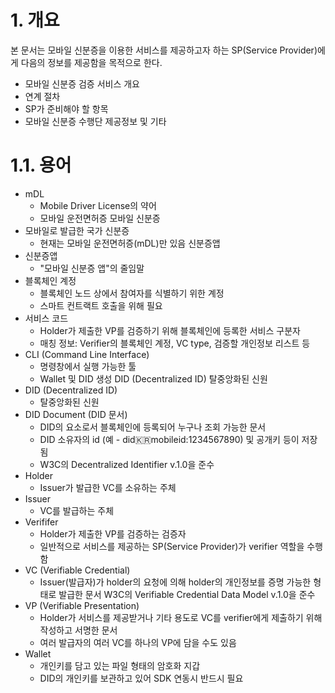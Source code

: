 # 1. 개요

본 문서는 모바일 신분증을 이용한 서비스를 제공하고자 하는 SP(Service Provider)에게 다음의 정보를 제공함을 목적으로 한다.

* 모바일 신분증 검증 서비스 개요
* 연계 절차
* SP가 준비해야 할 항목
* 모바일 신분증 수행단 제공정보 및 기타

# 1.1. 용어 

* mDL
	* Mobile Driver License의 약어
	* 모바일 운전면허증 모바일 신분증
* 모바일로 발급한 국가 신분증
	* 현재는 모바일 운전면허증(mDL)만 있음 신분증앱
* 신분증앱
	* "모바일 신분증 앱"의 줄임말 
* 블록체인 계정
	* 블록체인 노드 상에서 참여자를 식별하기 위한 계정
	* 스마트 컨트랙트 호출을 위해 필요 
* 서비스 코드
	* Holder가 제출한 VP를 검증하기 위해 블록체인에 등록한 서비스 구분자
	* 매칭 정보: Verifier의 블록체인 계정, VC type, 검증할 개인정보 리스트 등 
* CLI (Command Line Interface)
	* 명령창에서 실행 가능한 툴
	* Wallet 및 DID 생성 DID (Decentralized ID) 탈중앙화된 신원
* DID (Decentralized ID) 
	* 탈중앙화된 신원
* DID Document (DID 문서)
	* DID의 요소로서 블록체인에 등록되어 누구나 조회 가능한 문서
	* DID 소유자의 id (예 - did:kr:mobileid:1234567890) 및 공개키 등이 저장됨 
	* W3C의 Decentralized Identifier v.1.0을 준수
* Holder
	* Issuer가 발급한 VC를 소유하는 주체
* Issuer
	* VC를 발급하는 주체
* Verififer
	* Holder가 제출한 VP를 검증하는 검증자
	* 일반적으로 서비스를 제공하는 SP(Service Provider)가 verifier 역할을 수행함
* VC (Verifiable Credential)
	* Issuer(발급자)가 holder의 요청에 의해 holder의 개인정보를 증명 가능한 형태로 발급한 문서 W3C의 Verifiable Credential Data Model v.1.0을 준수
* VP (Verifiable Presentation)
	* Holder가 서비스를 제공받거나 기타 용도로 VC를 verifier에게 제출하기 위해 작성하고 서명한 문서 
	* 여러 발급자의 여러 VC를 하나의 VP에 담을 수도 있음
* Wallet
	* 개인키를 담고 있는 파일 형태의 암호화 지갑
	* DID의 개인키를 보관하고 있어 SDK 연동시 반드시 필요

 
